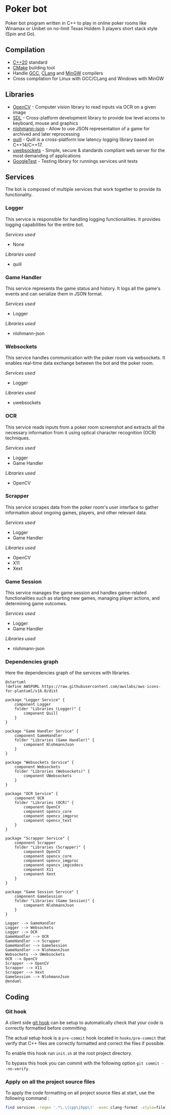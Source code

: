 # Poker bot

Poker bot program written in C++ to play in online poker rooms like Winamax or Unibet on no-limit Texas Holdem 3
players short stack style (Spin and Go).

## Compilation

- [C++20](https://en.cppreference.com/w/cpp/20) standard
- [CMake](https://cmake.org/) building tool
- Handle [GCC](https://gcc.gnu.org/), [CLang](https://clang.llvm.org/) and [MinGW](https://www.mingw-w64.org/) compilers
- Cross compilation for Linux with GCC/CLang and Windows with MinGW

## Libraries

- [OpenCV](https://github.com/opencv/opencv) - Computer vision library to read inputs via OCR on a given image
- [SDL](https://github.com/libsdl-org/SDL) - Cross-platform development library to provide low level access to keyboard,
  mouse and graphics
- [nlohmann-json](https://github.com/nlohmann/json) - Allow to use JSON representation of a game for archived and later
  reprocessing
- [quill](https://github.com/odygrd/quill) - Quill is a cross-platform low latency logging library based on C++14/C++17.
- [uwebsockets](https://github.com/uNetworking/uWebSockets) - Simple, secure & standards compliant web server for the most
  demanding of applications
- [GoogleTest](https://github.com/google/googletest) - Testing library for runnings services unit tests

## Services

The bot is composed of multiple services that work together to provide its functionality.

### Logger

This service is responsible for handling logging functionalities. It provides logging capabilities for the entire bot.

*Services used*

- None

*Libraries used*

- quill

### Game Handler

This service represents the game status and history. It logs all the game's events and can serialize them in JSON format.

*Services used*

- Logger

*Libraries used*

- nlohmann-json

### Websockets

This service handles communication with the poker room via websockets. It enables real-time data exchange between the bot and the poker
room.

*Services used*

- Logger

*Libraries used*

- uwebsockets

### OCR

This service reads inputs from a poker room screenshot and extracts all the necessary information from it using optical character
recognition (OCR) techniques.

*Services used*

- Logger
- Game Handler

*Libraries used*

- OpenCV

### Scrapper

This service scrapes data from the poker room's user interface to gather information about ongoing games, players, and other relevant data.

*Services used*

- Logger
- Game Handler

*Libraries used*

- OpenCV
- X11
- Xext

### Game Session

This service manages the game session and handles game-related functionalities such as starting new games, managing player actions, and
determining game outcomes.

*Services used*

- Logger
- Game Handler

*Libraries used*

- nlohmann-json

### Dependencies graph

Here the dependencies graph of the services with libraries.

```plantuml
@startuml
!define AWSPUML https://raw.githubusercontent.com/awslabs/aws-icons-for-plantuml/v16.0/dist

package "Logger Service" {
    component Logger
    folder "Libraries (Logger)" {
        component Quill
    }
}

package "Game Handler Service" {
    component GameHandler
    folder "Libraries (Game Handler)" {
        component NlohmannJson
    }
}

package "Websockets Service" {
    component Websockets
    folder "Libraries (Websockets)" {
        component UWebsockets
    }
}

package "OCR Service" {
    component OCR
    folder "Libraries (OCR)" {
        component OpenCV
        component opencv_core
        component opencv_imgproc
        component opencv_text
    }
}

package "Scrapper Service" {
    component Scrapper
    folder "Libraries (Scrapper)" {
        component OpenCV
        component opencv_core
        component opencv_imgproc
        component opencv_imgcodecs
        component X11
        component Xext
    }
}

package "Game Session Service" {
    component GameSession
    folder "Libraries (Game Session)" {
        component NlohmannJson
    }
}

Logger --> GameHandler
Logger --> Websockets
Logger --> OCR
GameHandler --> OCR
GameHandler --> Scrapper
GameHandler --> GameSession
GameHandler --> NlohmannJson
Websockets --> UWebsockets
OCR --> OpenCV
Scrapper --> OpenCV
Scrapper --> X11
Scrapper --> Xext
GameSession --> NlohmannJson
@enduml
```

## Coding

### Git hook

A client side [git hook](https://git-scm.com/book/en/v2/Customizing-Git-Git-Hooks) can be setup to automatically check that your code
is correctly formatted before committing.

The actual setup hook is a `pre-commit` hook located in `hooks/pre-commit` that verify that C++ files are
correctly formatted and correct the files if possible.

To enable this hook run `init.sh` at the root project directory.

To bypass this hook you can commit with the following option `git commit --no-verify`.

### Apply on all the project source files

To apply the code formatting on all project source files at start, use the following command :

```bash
find services -regex '.*\.\(cpp\|hpp\)' -exec clang-format -style=file -i {} \;
```
